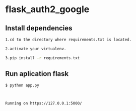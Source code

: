 # flask_auth2_google

## Install dependencies


```bash
1.cd to the directory where requirements.txt is located.

2.activate your virtualenv.

3.pip install -r requirements.txt

```

## Run aplication flask
```bash
$ python app.py



Running on https://127.0.0.1:5000/
```
  
